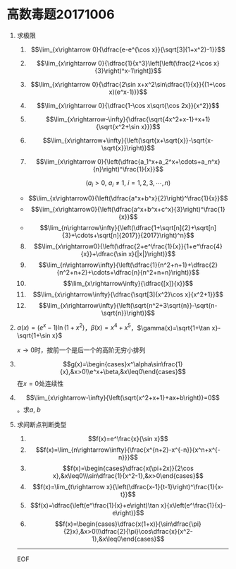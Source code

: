 # 高数毒题20171006

1. 求极限
   1. $$\lim_{x\rightarrow 0}{\dfrac{e-e^{\cos x}}{\sqrt[3]{1+x^2}-1}}$$

   2. $$\lim_{x\rightarrow 0}{\dfrac{1}{x^3}\left[\left(\frac{2+\cos x}{3}\right)^x-1\right]}$$

   3. $$\lim_{x\rightarrow 0}{\dfrac{2\sin x+x^2\sin\dfrac{1}{x}}{(1+\cos x)(e^x-1)}}$$

   4. $$\lim_{x\rightarrow 0}{\dfrac{1-\cos x\sqrt{\cos 2x}}{x^2}}$$

   5. $$\lim_{x\rightarrow-\infty}{\dfrac{\sqrt{4x^2+x-1}+x+1}{\sqrt{x^2+\sin x}}}$$

   6. $$\lim_{x\rightarrow+\infty}{\left(\sqrt{x+\sqrt{x}}-\sqrt{x-\sqrt{x}}\right)}$$

   7. $$\lim_{x\rightarrow 0}{\left(\dfrac{a_1^x+a_2^x+\cdots+a_n^x}{n}\right)^\frac{1}{x}}$$

      $$(a_i>0,\ a_i\neq 1,\ i=1,2,3,\cdots,n)​$$

    - $$\lim_{x\rightarrow0}{\left(\dfrac{a^x+b^x}{2}\right)^\frac{1}{x}}$$
    - $$\lim_{x\rightarrow0}{\left(\dfrac{a^x+b^x+c^x}{3}\right)^\frac{1}{x}}$$
    - $$\lim_{n\rightarrow\infty}{\left(\dfrac{1+\sqrt[n]{2}+\sqrt[n]{3}+\cdots+\sqrt[n]{2017}}{2017}\right)^n}$$

     8. $$\lim_{x\rightarrow0}{\left(\dfrac{2+e^\frac{1}{x}}{1+e^\frac{4}{x}}+\dfrac{\sin x}{|x|}\right)}$$
     9. $$\lim_{n\rightarrow\infty}{\left(\dfrac{1}{n^2+n+1}+\dfrac{2}{n^2+n+2}+\cdots+\dfrac{n}{n^2+n+n}\right)}$$
     10. $$\lim_{x\rightarrow\infty}{\dfrac{[x]}{x}}$$
     11. $$\lim_{x\rightarrow\infty}{\dfrac{\sqrt[3]{x^2}\cos x}{x^2+1}}$$
     12. $$\lim_{x\rightarrow\infty}{\left(\sqrt{n^2+3\sqrt{n}}-\sqrt{n-\sqrt{n}}\right)}$$



2. $\alpha(x)=(e^x-1)\ln(1+x^2)$，$\beta(x)=x^4+x^5$，$\gamma(x)=\sqrt{1+\tan x}-\sqrt{1+\sin x}$

   $x\rightarrow 0$时，按前一个是后一个的高阶无穷小排列

3. $$g(x)=\begin{cases}x^\alpha\sin\frac{1}{x},&x>0\\e^x+\beta,&x\leq0\end{cases}$$在$x=0$处连续性

4. $$\lim_{x\rightarrow-\infty}{\left(\sqrt{x^2+x+1}+ax+b\right)}=0$$。求$a,\ b$

5. 求间断点判断类型

   1. $$f(x)=e^\frac{x}{\sin x}$$
   2. $$f(x)=\lim_{n\rightarrow\infty}{\frac{x^{n+2}-x^{-n}}{x^n+x^{-n}}}$$
   3. $$f(x)=\begin{cases}\dfrac{x(\pi+2x)}{2\cos x},&x\leq0\\\sin\dfrac{1}{x^2-1},&x>0\end{cases}$$
   4. $$f(x)=\lim_{t\rightarrow x}{\left(\dfrac{x-1}{t-1}\right)^\frac{1}{x-t}}$$
   5. $$f(x)=\dfrac{\left(e^\frac{1}{x}+e\right)\tan x}{x\left(e^\frac{1}{x}-e\right)}$$
   6. $$f(x)=\begin{cases}\dfrac{x(1+x)}{\sin\dfrac{\pi}{2}x},&x>0\\\dfrac{2}{\pi}\cos\dfrac{x}{x^2-1},&x\leq0\end{cases}$$

   ---

   EOF